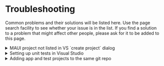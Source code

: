 # Troubleshooting

Common problems and their solutions will be listed here. Use the page search facility to
see whether your issue is in the list. If you find a solution to a problem that might affect
other people, please ask for it to be added to this page.

<details>
<summary>MAUI project not listed in VS `create project` dialog</summary>

This [SO post](https://stackoverflow.com/questions/70507822/cant-find-net-maui-in-the-list-of-vs) 
provides a solution.

If the `dotnet` command is not recognised by your operating system, the containing directory is
not in your system path. To work around this, find out which directory `dotnet` is in, `cd` to
that directory and run the command from there.

If the .NET MAUI is already installed using Visual Studio Installer, uninstall it together with .NET and 
follow these steps:

1. Delete all files and folders in `C:/Program Files (x86)/dotnet`
2. Run the command `dotnet new install Microsoft.Maui.Templates`
3. Install .NET MAUI and .NET again using Visual Studio Installer

</details>

<details>
<summary>Setting up unit tests in Visual Studio</summary>
<br/>
This is not as simple as it first appears because there are several unit test frameworks 
available with different dependencies. .NET MAUI requires the .NET 7.0 build framework and
so we need a test framework that is compatible. These notes explain how to install the 
[xUnit](https://xunit.net/) framework and use it to create a test. Unless otherwise
specified, default options are accepted wherever they exist. One implication of that is that 
the project folders are assumed to be siblings within the standard `repos` folder.

### Prepare project

There are three unnecessary `using` statements ate the start of the `GamePage.xaml.cs` file.
Usually, they are just ignored, but once a test project is included in the solution, they
cause import errors. These lines need to be removed.

Check to make sure the app project builds and runs correctly before carrying on.

### Create the test project

Open the project you wish to test in Visual Studio. In the Solution Explorer, right-click
on the solution (topmost) element and select _**Add/New Project...**_ from the context menu.

Type `xunit` into the search box and select the xUnit Test Project for C# as shown below.

![Adding an xUnit test project](../images/xunit_project.png)

Give the project an appropriate name and select the .NET 7.0 build framework before clicking
the *Create* button. As soon as the new project appears, you can right-click it and select
_**Run Tests**_ from the context menu. An empty test has been created by default which 
should pass.

### Link the app and test projects

The next step is to add the main project as a dependency. Right-click the *Dependencies*
folder and select _**Add Project Reference...**_. When the dialog appears, click the
checkbox next to the name of your original project and click *OK*.

At this stage, you may see warning symbols appear against the app project in the test project's
dependencies. These will disappear once the next step has been completed.

### Update the app project's `.csproj` file

Open the app project's `.cproj` file by double-clicking the project item in the solution
explorer. You should see lines similar to the snippet below

```xml
<PropertyGroup>
    <TargetFrameworks Condition="$([MSBUILD]::IsOSPlatform('windows'))">$(TargetFrameworks);net7.0-windows10.0.19041.0</TargetFrameworks>
    <OutputType>Exe</OutputType>
```

Your copy of the file may have an additional line immediately after the `<PropertyGroup>` 
element. If so, add `net7.0` to the list of target frameworks. Otherwise, add the line as 
shown below.

Your copy may have some comment lines before the `<OutputType>` element - just ignore these.

```xml
<PropertyGroup>
    <TargetFrameworks>net7.0</TargetFrameworks>
    <TargetFrameworks Condition="$([MSBUILD]::IsOSPlatform('windows'))">$(TargetFrameworks);net7.0-windows10.0.19041.0</TargetFrameworks>
    <OutputType>Exe</OutputType>
```

There is one more change to this file, and that is to modify the output type. Currently,
the project is configured to generate a `.exe` file, but the test requires a `.dll`. Because
`.dll` is the default, we can create that output type when running a test and a `.exe` 
otherwise by adding a condition to the `<OutputType>` element as shown below.

```xml
<PropertyGroup>
    <TargetFrameworks>net7.0</TargetFrameworks>
    <TargetFrameworks Condition="$([MSBUILD]::IsOSPlatform('windows'))">$(TargetFrameworks);net7.0-windows10.0.19041.0</TargetFrameworks>
    <OutputType Condition="'$(TargetFramework)' != 'net7.0'">Exe</OutputType>
```

After making the changes, save the file and reload the project when prompted.

### Update the test project's `.csproj` file

Now open the test project's `.csproj` file by double-clicking the solution explorer item
and locate the following lines.

```xml
<PropertyGroup>
    <TargetFrameworks>net7.0</TargetFrameworks>
    <ImplicitUsings>enable</ImplicitUsings>
    <Nullable>enable</Nullable>
```

Add an additional line after the `<Nullable>` element as shown below. The rest
of the file remains the same.

```xml
<PropertyGroup>
    <TargetFrameworks>net7.0</TargetFrameworks>
    <ImplicitUsings>enable</ImplicitUsings>
    <Nullable>enable</Nullable>
    <UseMaui>true</UseMaui>
```

Save the file and reload the project when prompted.

You will need to reload the project for the changes to take effect (restarting Visual
Studio will do this). Afterwards, you should be able to reference code from the app
project in your unit tests.

### Potential issues

<details>
<summary>Deployment error</summary>
Because we added a new target framework to the project (`net7.0`), Visual Studio has two
targets to choose from at the point you tell it to run the app. If yoou see the error below, 
it has chosen the wrong one:

![VS deployment error](../images/deploy_error_message.png)

To fix the problem, select the Windows framework option in the debug target field in the 
Visual Studio toolbar as illustrated below.

![VS debug target selection](../images/vs_target_framework.png)

</details>

<details>
<summary>Namespace not found error</summary>
<br/>
If you see error like those shown below, your test project folder is nested inside your
app project folder. This will not work - they need to be siblings in the same parent folder.

![Errors due to nested projects](../images/nesting_errors.png)

To fix this problem

1. Use the solution explorer to remove the test project from the solution
2. Remove the test project folder from the file system using your operating system file explorer
3. Back in the solution explorer, recreate the test project by right-clicking on the solution
   folder. Pay close attention to the part where you specify the location for the new project.

</details>

### Example test code

The example below shows how you would configure a test assuming that there is a method
called `DumbMethod()` in the `GamePage` class:

```c#
using Hangman;

namespace TestHangman
{
    public class UnitTest1
    {
        [Fact]
        public void Test1()
        {
            string gameType = "Easy";

            GamePage gamePage = new GamePage(gameType);

            Assert.Equal(1, gamePage.DumbMethod());
        }
    }
}
```

**NB**: Please note that to be accessible to the test project, the methods in the app
project need to be declared as `public`.

</details>

<details>
<summary>Adding app and test projects to the same git repo</summary>
<br/>
By default, Visual Studio creates a new folder of its own in a standard root directory.
(On Windows, this is `C:\Users\&lt;your username&gt;\source\repos`). When you create a
git repository for a project, the project folder is used as the repo root folder.

When you create a test project for your app, Visual Studio adds it as a sibling to the
app project, and for that reason it cannot be included in the original git repo.

One solution is to rearrange the folder structure as shown below.

```
repos
└───HangmanSolution/
    ├───Hangman/
    ├───TestHangman/
    └───Hangman.sln
```

The steps to rearrange your folders are as follows.

### Remove all existing git repos

To remove a local repo, use your OS file explorer or a command windows to remove the
following files from the project root directory

    .git
    .gitattributes
    .gitignore

### Remove projects from solution

In Visual Studio, right-click on both projects in the solution explorer and select
_**Remove**_ from the context menu. This removes the project from the solution, but
does not delete the underlying directory.

Once the projects have been removed, save the solution and close Visual Studio.

### Rearrange directories

In your OS file explorer or a command window, create the hierarchy shown above. The
steps are

1. Create the solution directory
2. Move both project directories into the solution directory
3. Move the solution file from its original location inside one of the project directories
   into the solution directory

### Add the projects back into the solution

Open Visual Studio and select the option to open an existing solution. Choose the solution
file in the solution directory.

In the solution explorer, right-click the solution and select _**Add/Existing Project...**_.
Select the `.csproj` for one of the projects and click *Open*. Do the same for the second
project.

### Recreate the git repo

In Visual Studio, select _**Create Git Repository**_ from the _**Git**_ menu. The 
solution folder is automatically selected as the location for the new repo and this
includes both of the projects.

</details>
